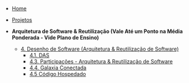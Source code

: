 <!-- docs/_sidebar.md -->

- [Home](/docs)
- [Projetos](/docs/Projeto/Projeto.md)

- **Arquitetura de Software & Reutilização (Vale Até um Ponto na Média Ponderada - Vide Plano de Ensino)**
  - [4. Desenho de Software (Arquitetura & Reutilização de Software)](/ArquiteturaReutilizacao/4.ArquiteturaReutilizacao.md)
    - [4.1. DAS](/ArquiteturaReutilizacao/DAS/VisaoLogica.md)
    - [4.3. Participações - Arquitetura & Reutilização de Software](/ArquiteturaReutilizacao/Participacoes.md)
    - [4.4. Galaxia Conectada](/ArquiteturaReutilizacao/GalaxiaConectada.md)
    - [4.5 Código Hospedado](/ArquiteturaReutilizacao/GalaxiaConectada/Codigo.md)

